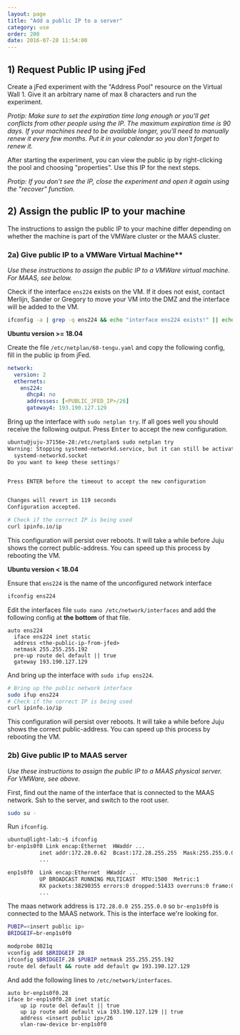 ```yaml
---
layout: page
title: "Add a public IP to a server"
category: use
order: 200
date: 2016-07-28 11:54:00
---
```


## 1) Request Public IP using jFed

Create a jFed experiment with the "Address Pool" resource on the Virtual Wall 1. Give it an arbitrary name of max 8 characters and run the experiment.

*Protip: Make sure to set the expiration time long enough or you'll get conflicts from other people using the IP. The maximum expiration time is 90 days. If your machines need to be available longer, you'll need to manually renew it every few months. Put it in your calendar so you don't forget to renew it.*

After starting the experiment, you can view the public ip by right-clicking the pool and choosing "properties". Use this IP for the next steps.

*Protip: If you don't see the IP, close the experiment and open it again using the "recover" function.*

## 2) Assign the public IP to your machine

The instructions to assign the public IP to your machine differ depending on whether the machine is part of the VMWare cluster or the MAAS cluster.

### 2a) Give public IP to a VMWare Virtual Machine**

*Use these instructions to assign the public IP to a VMWare virtual machine. For MAAS, see below.*

Check if the interface `ens224` exists on the VM. If it does not exist, contact Merlijn, Sander or Gregory to move your VM into the DMZ and the interface will be added to the VM.

```bash
ifconfig -a | grep -q ens224 && echo "interface ens224 exists!" || echo "interface ens224 NOT found"
```

**Ubuntu version >= 18.04**

Create the file `/etc/netplan/60-tengu.yaml` and copy the following config, fill in the public ip from jFed.

```yaml
network:
  version: 2
  ethernets:
    ens224:
      dhcp4: no
      addresses: [<PUBLIC_JFED_IP>/26]
      gateway4: 193.190.127.129
```

Bring up the interface with `sudo netplan try`. If all goes well you should receive the following output. Press <kbd>Enter</kbd> to accept the new configuration.

```bash
ubuntu@juju-37156e-28:/etc/netplan$ sudo netplan try
Warning: Stopping systemd-networkd.service, but it can still be activated by:
  systemd-networkd.socket
Do you want to keep these settings?


Press ENTER before the timeout to accept the new configuration


Changes will revert in 119 seconds
Configuration accepted.

# Check if the correct IP is being used
curl ipinfo.io/ip
```

This configuration will persist over reboots. It will take a while before Juju
shows the correct public-address. You can speed up this process by rebooting
the VM.

**Ubuntu version < 18.04**

Ensure that `ens224` is the name of the unconfigured network interface

```bash
ifconfig ens224
```

Edit the interfaces file `sudo nano /etc/network/interfaces` and add the following config at **the bottom** of that file.

```interfaces
auto ens224
  iface ens224 inet static
  address <the-public-ip-from-jfed>
  netmask 255.255.255.192
  pre-up route del default || true
  gateway 193.190.127.129
```

And bring up the interface with `sudo ifup ens224`.

```bash
# Bring up the public network interface
sudo ifup ens224
# Check if the correct IP is being used
curl ipinfo.io/ip
```

This configuration will persist over reboots. It will take a while before Juju
shows the correct public-address. You can speed up this process by rebooting
the VM.

### 2b) Give public IP to MAAS server

*Use these instructions to assign the public IP to a MAAS physical server. For VMWare, see above.*

First, find out the name of the interface that is connected to the MAAS network. Ssh to the server, and switch to the root user.

```bash
sudo su -
```

Run `ifconfig`.

```txt
ubuntu@light-lab:~$ ifconfig
br-enp1s0f0 Link encap:Ethernet  HWaddr ...
          inet addr:172.28.0.62  Bcast:172.28.255.255  Mask:255.255.0.0
          ...

enp1s0f0  Link encap:Ethernet  HWaddr ...
          UP BROADCAST RUNNING MULTICAST  MTU:1500  Metric:1
          RX packets:38290355 errors:0 dropped:51433 overruns:0 frame:0
          ...
```

The maas network address is `172.28.0.0 255.255.0.0` so `br-enp1s0f0` is connected to the MAAS network. This is the interface we're looking for.

```bash
PUBIP=<insert public ip>
BRIDGEIF=br-enp1s0f0

modprobe 8021q
vconfig add $BRIDGEIF 28
ifconfig $BRIDGEIF.28 $PUBIP netmask 255.255.255.192
route del default && route add default gw 193.190.127.129
```

And add the following lines to `/etc/network/interfaces`.

```interfaces
auto br-enp1s0f0.28
iface br-enp1s0f0.28 inet static
    up ip route del default || true
    up ip route add default via 193.190.127.129 || true
    address <insert public ip>/26
    vlan-raw-device br-enp1s0f0
```

